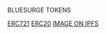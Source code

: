 BLUESURGE TOKENS

  [ERC721](https://rinkeby.etherscan.io/address/0x959f78Cd4403b902Bfdc9C0a8486C6C18Cae373b#code)
  [ERC20]()
  [IMAGE ON IPFS](https://ipfs.io/ipfs/QmabU2yfoxwW9jswySqp9XrUh7XRUvc3YjiuZ5KZ2o2zLq)
